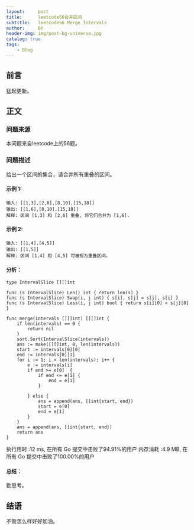 ```yaml
---
layout:     post
title:      leetcode56合并区间
subtitle:   leetcode56 Merge Intervals
author:     BY
header-img: img/post-bg-universe.jpg
catalog: true
tags:
    - Blog
---
```



## 前言

猛起更新。

## 正文

### 问题来源

本问题来自leetcode上的56题。  

### 问题描述

给出一个区间的集合，请合并所有重叠的区间。  

#### 示例 1:
```
输入: [[1,3],[2,6],[8,10],[15,18]]
输出: [[1,6],[8,10],[15,18]]
解释: 区间 [1,3] 和 [2,6] 重叠, 将它们合并为 [1,6].
```

#### 示例 2:
```
输入: [[1,4],[4,5]]
输出: [[1,5]]
解释: 区间 [1,4] 和 [4,5] 可被视为重叠区间。
```

#### 分析：
```
type IntervalSlice [][]int

func (s IntervalSlice) Len() int { return len(s) }
func (s IntervalSlice) Swap(i, j int) { s[i], s[j] = s[j], s[i] }
func (s IntervalSlice) Less(i, j int) bool { return s[i][0] < s[j][0] }

func merge(intervals [][]int) [][]int {
    if len(intervals) == 0 {
        return nil
    }
    sort.Sort(IntervalSlice(intervals))
    ans := make([][]int, 0, len(intervals))
    start := intervals[0][0]
    end := intervals[0][1]
    for i := 1; i < len(intervals); i++ {
        e := intervals[i]
        if end >= e[0]  {
            if end <= e[1] {
                end = e[1]
            }
            
        } else {
            ans = append(ans, []int{start, end})
            start = e[0]
            end = e[1]
        }
    }
    ans = append(ans, []int{start, end})
    return ans
}
```
执行用时 :12 ms, 在所有 Go 提交中击败了94.91%的用户
内存消耗 :4.9 MB, 在所有 Go 提交中击败了100.00%的用户
#### 总结：
勤思考。  

## 结语
不管怎么样好好加油。
